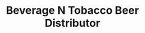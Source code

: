 ---
title: "Beverage N Tobacco Beer Distributor"
url: /lords-valley/beverage-n-tobacco-beer-distributor/
shop: Getränke
---